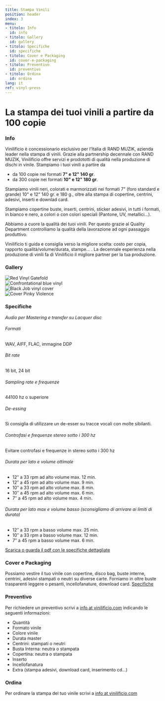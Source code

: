 ```yaml
---
title: Stampa Vinili
position: header
index: 3
menu:
- titolo: Info
  id: info
- titolo: Gallery
  id: gallery
- titolo: Specifiche
  id: specifiche
- titolo: Cover e Packaging
  id: cover-e-packaging
- titolo: Preventivo
  id: preventivo
- titolo: Ordina
  id: ordina
lang: it
ref: vinyl-press
---
```


# La stampa dei tuoi vinili a partire da 100 copie

### Info

Vinilificio è concessionario esclusivo per l'Italia di RAND MUZIK, azienda leader nella stampa di vinili. Grazie alla partnership decennale con RAND MUZIK, Vinilificio offre servizi e prodototti di qualità nella produzione di dischi in vinile.
Stampiamo i tuoi vinili a partire da

* da 100 copie nei formati **7" e 12" 140 gr**.
* da 300 copie nei formati **10" e 12" 180 gr**.

Stampiamo vinili neri, colorati e marmorizzati nei formati 7" (foro standard e grande) 10" e 12" 140 gr. e 180 g., oltre alla stampa di copertine, centrini, adesivi, inserti e downlad card.

Stampiamo copertine buste, inserti, centrini, sticker adesivi, in tutti i formati, in bianco e nero, a colori o con colori speciali (Pantone, UV, metallici...).

Abbiamo a cuore la qualità dei tuoi vinili. Per questo grazie al Quality Department controlliamo la qualità della lavorazione ad ogni passaggio produttivo.

Vinilificio ti guida e consiglia verso la migliore scelta: costo per copia, rapporto qualità/volume/durata, stampe... . La decennale esperienza nella produzione di vinili fa di Vinilificio il migliore partner per la tua produzione.


### Gallery
<div class="slideshow">
    <div>
        <img src="{{ site.baseurl }}/img/Cmon_Tigre.jpg" alt="Red Vinyl Gatefold">
    </div>
    <div>
        <img src="{{ site.baseurl }}/img/Confrontational.jpg" alt="Confrontational blue vinyl">
    </div>
    <div>
        <img src="{{ site.baseurl }}/img/blackjob01.jpg" alt="Black Job vinyl cover">
    </div>
    <div>
        <img src="{{ site.baseurl }}/img/Pinky_Violence.jpg" alt="Cover Pinky Violence">
    </div>
</div>

### Specifiche
_Audio per Mastering e transfer su Lacquer disc_

###### Formati

WAV, AIFF, FLAC, immagine DDP

###### Bit rate

16 bit, 24 bit

###### Sampling rate e frequenze

44100 hz o superiore

###### De-essing

Si consiglia di utilizzare un de-esser su tracce vocali con molte sibilanti.

###### Controfasi e frequenze stereo sotto i 300 hz

Evitare controfasi e frequenze in stereo sotto i 300 hz

###### Durata per lato e volume ottimale

* 12″ a 33 rpm ad alto volume max. 12 min.
* 12″ a 45 rpm ad alto volume max. 9 min.
* 10″ a 33 rpm ad alto volume max. 8 min.
* 10″ a 45 rpm ad alto volume max. 6 min.
* 7″ a 45 rpm ad alto volume max. 4 min.

###### Durata per lato max e volume basso (sconsigliamo di arrivare ai limiti di durata)

* 12″ a 33 rpm a basso volume max. 25 min.
* 10″ a 33 rpm a basso volume max. 12 min.
* 7″ a 45 rpm a basso volume max. 6 min.


[Scarica o guarda il pdf con le specifiche dettagliate](https://www.dropbox.com/s/obs7xpk86frxnor/Specifiche%20Audio%20per%20vinili.pdf?dl=0)

### Cover e Packaging
Possiamo vestire il tuo vinile con copertine, disco bag, buste interne, centrini, adesivi stampati o neutri su diverse carte. Forniamo in oltre buste trasparenti leggere o pesanti, incellofanature, download card.
<a href="/copertine-packaging">Specifiche</a>

### Preventivo
Per richiedere un preventivo scrivi a <a href="mailto:info@vinilificio.com">info at vinilificio.com</a>  indicando le seguenti informazioni:

* Quantità
* Formato vinile
* Colore vinile
* Durata master
* Centrini: stampati o neutri
* Busta Interna: neutra o stampata
* Copertina: neutra o stampata
* Inserto
* Incellofanatura
* Extra (stampa adesivi, download card, inserimento cd...)

### Ordina
Per ordinare la stampa del tuo vinile scrivi a <a href="mailto:info@vinilificio.com">info at vinilificio.com</a>
